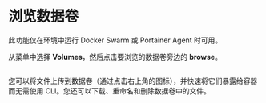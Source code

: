 # 浏览数据卷

此功能仅在环境中运行 Docker Swarm 或 Portainer Agent 时可用。

从菜单中选择 **Volumes**，然后点击要浏览的数据卷旁边的 **browse**。

<figure><img src="../..//assets/2.15-docker_volumes_volume_browse.gif" alt=""><figcaption></figcaption></figure>

您可以将文件上传到数据卷（通过点击右上角的图标），并快速将它们暴露给容器而无需使用 CLI。您还可以下载、重命名和删除数据卷中的文件。

<figure><img src="../..//assets/2.15-docker_volumes_volume_browser_files.png" alt=""><figcaption></figcaption></figure>
